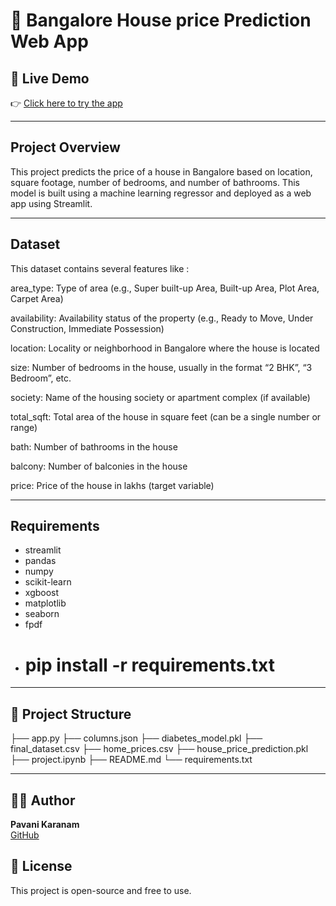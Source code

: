 # 🏡️ Bangalore House price Prediction Web App

## 🔗 Live Demo  
👉 [Click here to try the app](https://housepriceprediction-hbkcvteiw6qky4nfkbgwts.streamlit.app/)

---

## Project Overview
This project predicts the price of a house in Bangalore based on location, square footage, number of bedrooms, and number of bathrooms. This model is built using a machine learning regressor and deployed as a web app using Streamlit.

---

## Dataset
This dataset contains several features like :

area_type: Type of area (e.g., Super built-up Area, Built-up Area, Plot Area, Carpet Area)

availability: Availability status of the property (e.g., Ready to Move, Under Construction, Immediate Possession)

location: Locality or neighborhood in Bangalore where the house is located

size: Number of bedrooms in the house, usually in the format “2 BHK”, “3 Bedroom”, etc.

society: Name of the housing society or apartment complex (if available)

total_sqft: Total area of the house in square feet (can be a single number or range)

bath: Number of bathrooms in the house

balcony: Number of balconies in the house

price: Price of the house in lakhs (target variable)

---

## Requirements
- streamlit
- pandas
- numpy
- scikit-learn
- xgboost
- matplotlib
- seaborn
- fpdf
- # pip install -r requirements.txt

---

## 📁 Project Structure
├── app.py
├── columns.json
├── diabetes_model.pkl
├── final_dataset.csv
├── home_prices.csv
├── house_price_prediction.pkl
├── project.ipynb
├── README.md
└── requirements.txt

---

## 🙋‍♀️ Author
**Pavani Karanam**  
[GitHub](https://github.com/pavanikaranam-sys)

## 📝 License
This project is open-source and free to use.
 


